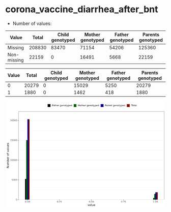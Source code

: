 # corona_vaccine_diarrhea_after_bnt
- Number of values:

| Value | Total | Child genotyped | Mother genotyped | Father genotyped | Parents genotyped |
| ----- | ----- | --------------- | ---------------- | ---------------- |---------------- |
| Missing | 208830 | 83470 | 71154 | 54206 | 125360 |
| Non-missing | 22159 | 0 | 16491 | 5668 | 22159 |

| Value | Total | Child genotyped | Mother genotyped | Father genotyped | Parents genotyped |
| ----- | ----- | --------------- | ---------------- | ---------------- |---------------- |
| 0 | 20279 | 0 | 15029 | 5250 | 20279 |
| 1 | 1880 | 0 | 1462 | 418 | 1880 |



![](corona_vaccine_diarrhea_after_bnt_n.png)



